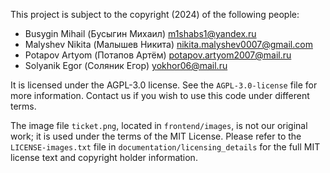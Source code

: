This project is subject to the copyright (2024) of the following people:
- Busygin Mihail  (Бусыгин Михаил) <m1shabs1@yandex.ru>
- Malyshev Nikita (Малышев Никита) <nikita.malyshev0007@gmail.com>
- Potapov Artyom  (Потапов Артём)  <potapov.artyom2007@mail.ru>
- Solyanik Egor   (Соляник Егор)   <yokhor06@mail.ru>

It is licensed under the AGPL-3.0 license. See the `AGPL-3.0-license` file for more information. Contact us if you wish to use this code under different terms.

The image file `ticket.png`, located in `frontend/images`, is not our original work; it is used under the terms of the MIT License. Please refer to the `LICENSE-images.txt` file in `documentation/licensing_details` for the full MIT license text and copyright holder information.



